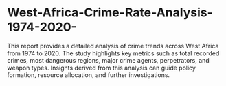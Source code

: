 # West-Africa-Crime-Rate-Analysis-1974-2020-
This report provides a detailed analysis of crime trends across West Africa from 1974 to 2020. The study highlights key metrics such as total recorded crimes, most dangerous regions, major crime agents, perpetrators, and weapon types. Insights derived from this analysis can guide policy formation, resource allocation, and further investigations.
